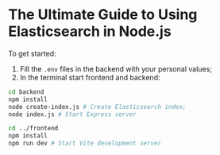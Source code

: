 # The Ultimate Guide to Using Elasticsearch in Node.js

To get started:

1. Fill the `.env` files in the backend with your personal values;
2. In the terminal start frontend and backend:

```bash
cd backend
npm install
node create-index.js # Create Elasticsearch index;
node index.js # Start Express server

cd ../frontend
npm install
npm run dev # Start Vite development server
```
